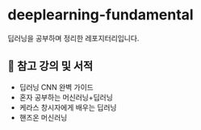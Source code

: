 # deeplearning-fundamental
딥러닝을 공부하며 정리한 레포지터리입니다.

## 📌 참고 강의 및 서적
- 딥러닝 CNN 완벽 가이드
- 혼자 공부하는 머신러닝+딥러닝
- 케라스 창시자에게 배우는 딥러닝
- 핸즈온 머신러닝
